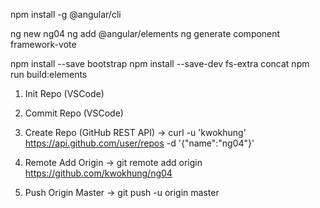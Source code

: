 npm install -g @angular/cli

ng new ng04
ng add @angular/elements
ng generate component framework-vote

npm install --save bootstrap
npm install --save-dev fs-extra concat
npm run build:elements

1. Init Repo (VSCode)

2. Commit Repo (VSCode)

3. Create Repo (GitHub REST API)
-> curl -u 'kwokhung' https://api.github.com/user/repos -d '{"name":"ng04"}'

4. Remote Add Origin
-> git remote add origin https://github.com/kwokhung/ng04

5. Push Origin Master
-> git push -u origin master
